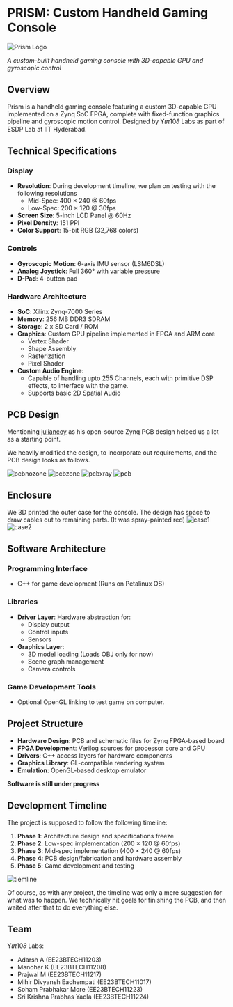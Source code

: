 # PRISM: Custom Handheld Gaming Console

![Prism Logo](docs/logo.png)

*A custom-built handheld gaming console with 3D-capable GPU and gyroscopic control*

## Overview

Prism is a handheld gaming console featuring a custom 3D-capable GPU implemented on a Zynq SoC FPGA, complete with fixed-function graphics pipeline and gyroscopic motion control. Designed by Y𝜄𝜋10𝜕 Labs as part of ESDP Lab at IIT Hyderabad.

## Technical Specifications

### Display
- **Resolution**: During development timeline, we plan on testing with the following resolutions
  - Mid-Spec: 400 × 240 @ 60fps
  - Low-Spec: 200 × 120 @ 30fps
- **Screen Size**: 5-inch LCD Panel @ 60Hz
- **Pixel Density**: 151 PPI
- **Color Support**: 15-bit RGB (32,768 colors)

### Controls
- **Gyroscopic Motion**: 6-axis IMU sensor (LSM6DSL)
- **Analog Joystick**: Full 360° with variable pressure
- **D-Pad**: 4-button pad

### Hardware Architecture
- **SoC**: Xilinx Zynq-7000 Series
- **Memory**: 256 MB DDR3 SDRAM
- **Storage**: 2 x SD Card / ROM
- **Graphics**: Custom GPU pipeline implemented in FPGA and ARM core
  - Vertex Shader
  - Shape Assembly
  - Rasterization
  - Pixel Shader
- **Custom Audio Engine**: 
  - Capable of handling upto 255 Channels, each with primitive DSP effects, to interface with the game.
  - Supports basic 2D Spatial Audio

## PCB Design

Mentioning [juliancoy](https://github.com/juliancoy/zynqPCB) as his open-source Zynq PCB design helped us a lot as a starting point.

We heavily modified the design, to incorporate out requirements, and the PCB design looks as follows.

![pcbnozone](docs/pcb-nozone.png)
![pcbzone](docs/pcb-full.png)
![pcbxray](docs/xray-pcb.jpg)
![pcb](docs/pcb.png)

## Enclosure

We 3D printed the outer case for the console. The design has space to draw cables out to remaining parts. (It was spray-painted red)
![case1](docs/case11.png)
![case2](docs/case22.png)

## Software Architecture

### Programming Interface
- C++ for game development (Runs on Petalinux OS)

### Libraries
- **Driver Layer**: Hardware abstraction for:
  - Display output
  - Control inputs
  - Sensors
- **Graphics Layer**:
  - 3D model loading (Loads OBJ only for now)
  - Scene graph management
  - Camera controls

### Game Development Tools
  - Optional OpenGL linking to test game on computer. 

## Project Structure

- **Hardware Design**: PCB and schematic files for Zynq FPGA-based board
- **FPGA Development**: Verilog sources for processor core and GPU
- **Drivers**: C++ access layers for hardware components
- **Graphics Library**: GL-compatible rendering system
- **Emulation**: OpenGL-based desktop emulator


**Software is still under progress**

## Development Timeline

The project is supposed to follow the following timeline:
1. **Phase 1**: Architecture design and specifications freeze
2. **Phase 2**: Low-spec implementation (200 × 120 @ 60fps)
3. **Phase 3**: Mid-spec implementation (400 × 240 @ 60fps)
4. **Phase 4**: PCB design/fabrication and hardware assembly
5. **Phase 5**: Game development and testing

![tiemline](docs/timeline.png)

Of course, as with any project, the timeline was only a mere suggestion for what was to happen. We technically hit goals for finishing the PCB, and then waited after that to do everything else.

## Team

Y𝜄𝜋10𝜕 Labs:
- Adarsh A (EE23BTECH11203)
- Manohar K (EE23BTECH11208)
- Prajwal M (EE23BTECH11217)
- Mihir Divyansh Eachempati (EE23BTECH11017)
- Soham Prabhakar More (EE23BTECH11223)
- Sri Krishna Prabhas Yadla (EE23BTECH11224)
